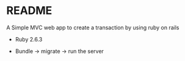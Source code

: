 # README

A Simple MVC web app to create a transaction by using ruby on rails

* Ruby 2.6.3

* Bundle -> migrate -> run the server
